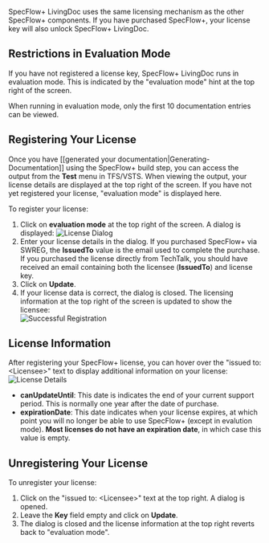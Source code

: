 SpecFlow+ LivingDoc uses the same licensing mechanism as the other SpecFlow+ components. If you have purchased SpecFlow+, your license key will also unlock SpecFlow+ LivingDoc.

## Restrictions in Evaluation Mode
If you have not registered a license key, SpecFlow+ LivingDoc runs in evaluation mode. This is indicated by the "evaluation mode" hint at the top right of the screen.

When running in evaluation mode, only the first 10 documentation entries can be viewed.

## Registering Your License
Once you have [[generated your documentation|Generating-Documentation]] using the SpecFlow+ build step, you can access the output from the **Test** menu in TFS/VSTS. When viewing the output, your license details are displayed at the top right of the screen. If you have not yet registered your license, "evaluation mode" is displayed here.

To register your license:

1. Click on **evaluation mode** at the top right of the screen. A dialog is displayed: 
  ![License Dialog](http://www.specflow.org/screenshots/License_dialog.png)
1. Enter your license details in the dialog. If you purchased SpecFlow+ via SWREG, the **IssuedTo** value is the email used to complete the purchase. If you purchased the license directly from TechTalk, you should have received an email containing both the licensee (**IssuedTo**) and license key.
1. Click on **Update**.
1. If your license data is correct, the dialog is closed. The licensing information at the top right of the screen is updated to show the licensee:  
  ![Successful Registration](http://www.specflow.org/screenshots/successfully_registered.png)

## License Information

After registering your SpecFlow+ license, you can hover over the "issued to: &lt;Licensee>" text to display additional information on your license:  
![License Details](http://www.specflow.org/screenshots/License_details.png)

* **canUpdateUntil**: This date is indicates the end of your current support period. This is normally one year after the date of purchase. <!-- Currently this doesn't prevent you from using LivingDoc once the date is past -->
* **expirationDate**: This date indicates when your license expires, at which point you will no longer be able to use SpecFlow+ (except in evalution mode). **Most licenses do not have an expiration date**, in which case this value is empty.

<!-- VERSION INFO IS STILL MISSING FROM TOOLTIP -->

## Unregistering Your License

To unregister your license:

1. Click on the "issued to: &lt;Licensee>" text at the top right. A dialog is opened.
2. Leave the **Key** field empty and click on **Update**.
3. The dialog is closed and the license information at the top right reverts back to "evaluation mode".